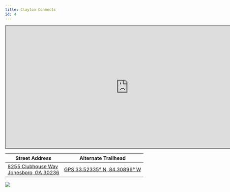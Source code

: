 ```yaml
---
title: Clayton Connects
id: 4
---
```

<iframe width="800" height="400" src="https://www.openstreetmap.org/export/embed.html?bbox=-84.30030584335327%2C33.52601246931238%2C-84.28985595703126%2C33.53324780994429&amp;layer=transportmap&amp;marker=33.52963%2C-84.29507999999998" style="border: 1px solid black"></iframe>

| Street Address | Alternate Trailhead|
|----------------|--------------------|
|[8255 Clubhouse Way<br/>Jonesboro, GA  30236](https://www.openstreetmap.org/?mlat=33.529630&amp;mlon=-84.295080#map=17/33.529630/-84.295080&amp;layers=T1) | [GPS 33.52335° N, 84.30896° W](https://osm.org/go/ZHVE8RVmzl-?layers=T) |

<image src="/assets/clayton_connects_1.jpg"/>
